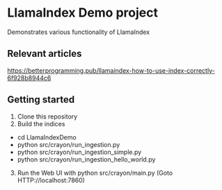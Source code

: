 # LlamaIndex Demo project
Demonstrates various functionality of LlamaIndex

## Relevant articles
https://betterprogramming.pub/llamaindex-how-to-use-index-correctly-6f928b8944c6


## Getting started
1. Clone this repository
2. Build the indices
  * cd LlamaIndexDemo
  * python src/crayon/run_ingestion.py
  * python src/crayon/run_ingestion_simple.py
  * python src/crayon/run_ingestion_hello_world.py
3. Run the Web UI with python src/crayon/main.py
(Goto HTTP://localhost:7860)


    
